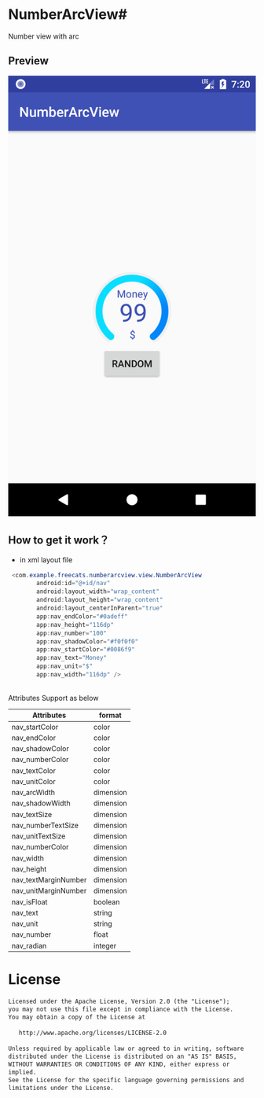 ﻿# NumberArcView#
Number view with arc

## Preview ##
![preview](https://github.com/freecats/Resources/blob/master/NumberArcView.png)
## How to get it work？ ##

* in xml layout file

```java
 <com.example.freecats.numberarcview.view.NumberArcView
        android:id="@+id/nav"
        android:layout_width="wrap_content"
        android:layout_height="wrap_content"
        android:layout_centerInParent="true"
        app:nav_endColor="#0adeff"
        app:nav_height="116dp"
        app:nav_number="100"
        app:nav_shadowColor="#f0f0f0"
        app:nav_startColor="#0086f9"
        app:nav_text="Money"
        app:nav_unit="$"
        app:nav_width="116dp" />
```

<br>Attributes Support as below

| Attributes            |format|
| -------------|------------- |
| nav_startColor      | color |
| nav_endColor     | color |
| nav_shadowColor     |color  |
| nav_numberColor | color|
| nav_textColor  |color  |
| nav_unitColor       |color |
| nav_arcWidth       |dimension  |
| nav_shadowWidth   |dimension |
| nav_textSize      | dimension |
| nav_numberTextSize     | dimension |
| nav_unitTextSize     |dimension  |
| nav_numberColor | dimension|
| nav_width  |dimension  |
| nav_height       |dimension |
| nav_textMarginNumber       |dimension  |
| nav_unitMarginNumber   |dimension |
| nav_isFloat | boolean|
| nav_text  |string  |
| nav_unit       |string |
| nav_number       |float  |
| nav_radian   |integer |

# License



    Licensed under the Apache License, Version 2.0 (the "License");
    you may not use this file except in compliance with the License.
    You may obtain a copy of the License at

       http://www.apache.org/licenses/LICENSE-2.0

    Unless required by applicable law or agreed to in writing, software
    distributed under the License is distributed on an "AS IS" BASIS,
    WITHOUT WARRANTIES OR CONDITIONS OF ANY KIND, either express or implied.
    See the License for the specific language governing permissions and
    limitations under the License.
